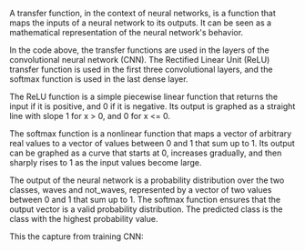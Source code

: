 A transfer function, in the context of neural networks, is a function that maps the inputs of a neural network to its outputs. It can be seen as a mathematical representation of the neural network's behavior.

In the code above, the transfer functions are used in the layers of the convolutional neural network (CNN). The Rectified Linear Unit (ReLU) transfer function is used in the first three convolutional layers, and the softmax function is used in the last dense layer.

The ReLU function is a simple piecewise linear function that returns the input if it is positive, and 0 if it is negative. Its output is graphed as a straight line with slope 1 for x > 0, and 0 for x <= 0.

The softmax function is a nonlinear function that maps a vector of arbitrary real values to a vector of values between 0 and 1 that sum up to 1. Its output can be graphed as a curve that starts at 0, increases gradually, and then sharply rises to 1 as the input values become large.

The output of the neural network is a probability distribution over the two classes, waves and not_waves, represented by a vector of two values between 0 and 1 that sum up to 1. The softmax function ensures that the output vector is a valid probability distribution. The predicted class is the class with the highest probability value.

This the capture from training CNN: 